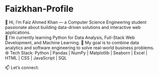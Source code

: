 # Faizkhan-Profile
👋 Hi, I’m Faiz Ahmed Khan — a Computer Science Engineering student passionate about building data-driven solutions and interactive web applications.  
🧠 I’m currently learning Python for Data Analysis, Full-Stack Web Development, and Machine Learning.
🌱 My goal is to combine data analytics and software engineering to solve real-world business problems.
⚙️ Tech Stack: Python | Pandas | NumPy | Matplotlib | Seaborn | Excel | HTML | CSS | JavaScript | SQL

📫 Let’s connect:
